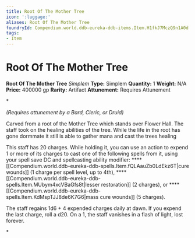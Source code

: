 ```yaml
---
title: Root Of The Mother Tree
icon: ':luggage:'
aliases: Root Of The Mother Tree
foundryId: Compendium.world.ddb-eureka-ddb-items.Item.H1fkJ7MczQ9n1A0d
tags:
- Item
---
```


# Root Of The Mother Tree

**Root Of The Mother Tree**
_Simplem_
**Type:** Simplem
**Quantity:** 1
**Weight:** N/A
**Price:** 400000 gp
**Rarity:** Artifact
**Attunement:** Requires Attunement

*<div class="item-attunement"><i>(Requires attunement by a Bard, Cleric, or Druid)</i><p>Carved from a root of the Mother Tree which stands over Flower Hall. The staff took on the healing abilities of the tree. While the life in the root has gone dormmate it still is able to gather mana and cast the trees healing

This staff has 20 charges. While holding it, you can use an action to expend 1 or more of its charges to cast one of the following spells from it, using your spell save DC and spellcasting ability modifier: ****[[Compendium.world.ddb-eureka-ddb-spells.Item.fQLAauZb0LdEkz6T|cure wounds]] (1 charge per spell level, up to 4th), ****[[Compendium.world.ddb-eureka-ddb-spells.Item.MUbym4xcVBaGfs8t|lesser restoration]] (2 charges), or ****[[Compendium.world.ddb-eureka-ddb-spells.Item.KdMspTJJ8de6K7G6|mass cure wounds]] (5 charges).

The staff regains 1d6 + 4 expended charges daily at dawn. If you expend the last charge, roll a d20. On a 1, the staff vanishes in a flash of light, lost forever.</p>*